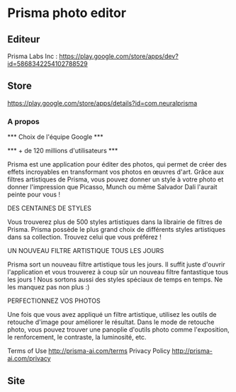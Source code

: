 # Prisma photo editor 

## Editeur 
Prisma Labs Inc : https://play.google.com/store/apps/dev?id=5868342254102788529


## Store 
https://play.google.com/store/apps/details?id=com.neuralprisma


### A propos 
*** Choix de l'équipe Google *** 

*** + de 120 millions d'utilisateurs ***  

Prisma est une application pour éditer des photos, qui permet de créer des effets incroyables en transformant vos photos en œuvres d'art. Grâce aux filtres artistiques de Prisma, vous pouvez donner un style à votre photo et donner l'impression que Picasso, Munch ou même Salvador Dali l'aurait peinte pour vous ! 

DES CENTAINES DE STYLES 

Vous trouverez plus de 500 styles artistiques dans la librairie de filtres de Prisma. Prisma possède le plus grand choix de différents styles artistiques dans sa collection. 
Trouvez celui que vous préférez ! 

UN NOUVEAU FILTRE ARTISTIQUE TOUS LES JOURS 

Prisma sort un nouveau filtre artistique tous les jours. Il suffit juste d'ouvrir l'application et vous trouverez à coup sûr un nouveau filtre fantastique tous les jours ! Nous sortons aussi des styles spéciaux de temps en temps. Ne les manquez pas non plus :) 

PERFECTIONNEZ VOS PHOTOS 

Une fois que vous avez appliqué un filtre artistique, utilisez les outils de retouche d'image pour améliorer le résultat. Dans le mode de retouche photo, vous pouvez trouver une panoplie d'outils photo comme l'exposition, le renforcement, le contraste, la luminosité, etc. 

Terms of Use http://prisma-ai.com/terms 
Privacy Policy http://prisma-ai.com/privacy

## Site 
